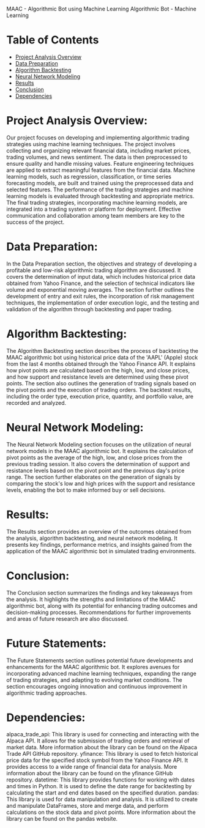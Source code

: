 MAAC - Algorithmic Bot using Machine Learning
Algorithmic Bot - Machine Learning
# Table of Contents
* [Project Analysis Overview](ProjectAnalysisOverview)
* [Data Preparation](DataPreparation)
* [Algorithm Backtesting](AlgorithmBacktesting)
* [Neural Network Modeling](NeuralNetworkModeling)
* [Results](Results)
* [Conclusion](Conclusion)
* [Dependencies](Dependencies)
# Project Analysis Overview:
Our project focuses on developing and implementing algorithmic trading strategies using machine learning techniques. The project involves collecting and organizing relevant financial data, including market prices, trading volumes, and news sentiment. The data is then preprocessed to ensure quality and handle missing values. Feature engineering techniques are applied to extract meaningful features from the financial data. Machine learning models, such as regression, classification, or time series forecasting models, are built and trained using the preprocessed data and selected features. The performance of the trading strategies and machine learning models is evaluated through backtesting and appropriate metrics. The final trading strategies, incorporating machine learning models, are integrated into a trading system or platform for deployment. Effective communication and collaboration among team members are key to the success of the project.
# Data Preparation:
In the Data Preparation section, the objectives and strategy of developing a profitable and low-risk algorithmic trading algorithm are discussed. It covers the determination of input data, which includes historical price data obtained from Yahoo Finance, and the selection of technical indicators like volume and exponential moving averages. The section further outlines the development of entry and exit rules, the incorporation of risk management techniques, the implementation of order execution logic, and the testing and validation of the algorithm through backtesting and paper trading.
# Algorithm Backtesting:
The Algorithm Backtesting section describes the process of backtesting the MAAC algorithmic bot using historical price data of the 'AAPL' (Apple) stock from the last 4 months obtained through the Yahoo Finance API. It explains how pivot points are calculated based on the high, low, and close prices, and how support and resistance levels are determined using these pivot points. The section also outlines the generation of trading signals based on the pivot points and the execution of trading orders. The backtest results, including the order type, execution price, quantity, and portfolio value, are recorded and analyzed.
# Neural Network Modeling:
The Neural Network Modeling section focuses on the utilization of neural network models in the MAAC algorithmic bot. It explains the calculation of pivot points as the average of the high, low, and close prices from the previous trading session. It also covers the determination of support and resistance levels based on the pivot point and the previous day's price range. The section further elaborates on the generation of signals by comparing the stock's low and high prices with the support and resistance levels, enabling the bot to make informed buy or sell decisions.
# Results:
The Results section provides an overview of the outcomes obtained from the analysis, algorithm backtesting, and neural network modeling. It presents key findings, performance metrics, and insights gained from the application of the MAAC algorithmic bot in simulated trading environments.
# Conclusion:
The Conclusion section summarizes the findings and key takeaways from the analysis. It highlights the strengths and limitations of the MAAC algorithmic bot, along with its potential for enhancing trading outcomes and decision-making processes. Recommendations for further improvements and areas of future research are also discussed.
# Future Statements:
The Future Statements section outlines potential future developments and enhancements for the MAAC algorithmic bot. It explores avenues for incorporating advanced machine learning techniques, expanding the range of trading strategies, and adapting to evolving market conditions. The section encourages ongoing innovation and continuous improvement in algorithmic trading approaches.
# Dependencies:
alpaca_trade_api: This library is used for connecting and interacting with the Alpaca API. It allows for the submission of trading orders and retrieval of market data. More information about the library can be found on the Alpaca Trade API GitHub repository.
yfinance: This library is used to fetch historical price data for the specified stock symbol from the Yahoo Finance API. It provides access to a wide range of financial data for analysis. More information about the library can be found on the yfinance GitHub repository.
datetime: This library provides functions for working with dates and times in Python. It is used to define the date range for backtesting by calculating the start and end dates based on the specified duration.
pandas: This library is used for data manipulation and analysis. It is utilized to create and manipulate DataFrames, store and merge data, and perform calculations on the stock data and pivot points. More information about the library can be found on the pandas website.


